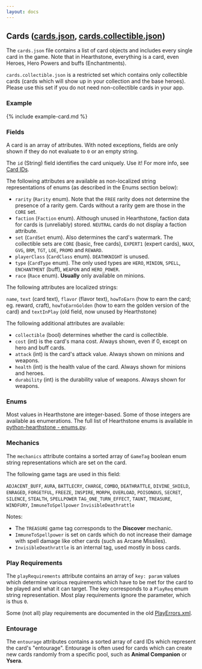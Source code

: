```yaml
---
layout: docs
---
```

## Cards ([cards.json](https://api.hearthstonejson.com/v1/latest/enUS/cards.json), [cards.collectible.json](https://api.hearthstonejson.com/v1/latest/enUS/cards.collectible.json))
The `cards.json` file contains a list of card objects and includes every single
card in the game. Note that in Hearthstone, everything is a card, even Heroes,
Hero Powers and buffs (Enchantments).

`cards.collectible.json` is a restricted set which contains only collectible
cards (cards which will show up in your collection and the base heroes). Please
use this set if you do not need non-collectible cards in your app.

### Example

{% include example-card.md %}

### Fields

A card is an array of attributes. With noted exceptions, fields are only shown
if they do not evaluate to `0` or an empty string.

The `id` (String) field identifies the card uniquely. Use it! For more info, see
[Card IDs](https://github.com/jleclanche/fireplace/wiki/Card-IDs).

The following attributes are available as non-localized string representations
of enums (as described in the Enums section below):

* `rarity` (`Rarity` enum). Note that the `FREE` rarity does not determine the
  presence of a rarity gem. Cards without a rarity gem are those in the `CORE` set.
* `faction` (`Faction` enum). Although unused in Hearthstone, faction data for
  cards is (unreliably) stored. `NEUTRAL` cards do not display a faction attribute.
* `set` (`CardSet` enum). Also determines the card's watermark. The collectible
  sets are `CORE` (basic, free cards), `EXPERT1` (expert cards), `NAXX`, `GVG`,
  `BRM`, `TGT`, `LOE`, `PROMO` and `REWARD`.
* `playerClass` (`CardClass` enum). `DEATHKNIGHT` is unused.
* `type` (`CardType` enum). The only used types are `HERO`, `MINION`, `SPELL`,
  `ENCHANTMENT` (buff), `WEAPON` and `HERO_POWER`.
* `race` (`Race` enum). **Usually** only available on minions.

The following attributes are localized strings:

  `name`, `text` (card text), `flavor` (flavor text), `howToEarn` (how to earn
  the card; eg. reward, craft), `howToEarnGolden` (how to earn the golden
  version of the card) and `textInPlay` (old field, now unused by Hearthstone)

The following additional attributes are available:

* `collectible` (bool) determines whether the card is collectible.
* `cost` (int) is the card's mana cost. Always shown, even if 0, except on hero
  and buff cards.
* `attack` (int) is the card's attack value. Always shown on minions and weapons.
* `health` (int) is the health value of the card. Always shown for minions and
  heroes.
* `durability` (int) is the durability value of weapons. Always shown for weapons.


### Enums

Most values in Hearthstone are integer-based. Some of those integers are
available as enumerations. The full list of Hearthstone enums is available in
[python-hearthstone - enums.py](https://github.com/HearthSim/python-hearthstone/blob/master/hearthstone/enums.py).


### Mechanics

The `mechanics` attribute contains a sorted array of `GameTag` boolean enum
string representations which are set on the card.

The following game tags are used in this field:

  `ADJACENT_BUFF`, `AURA`, `BATTLECRY`, `CHARGE`, `COMBO`, `DEATHRATTLE`,
  `DIVINE_SHIELD`, `ENRAGED`, `FORGETFUL`, `FREEZE`, `INSPIRE`, `MORPH`,
  `OVERLOAD`, `POISONOUS`, `SECRET`, `SILENCE`, `STEALTH`, `SPELLPOWER`
  `TAG_ONE_TURN_EFFECT`, `TAUNT`, `TREASURE`, `WINDFURY`, `ImmuneToSpellpower`
  `InvisibleDeathrattle`

Notes:

* The `TREASURE` game tag corresponds to the **Discover** mechanic.
* `ImmuneToSpellpower` is set on cards which do not increase their damage
  with spell damage like other cards (such as Arcane Missiles).
* `InvisibleDeathrattle` is an internal tag, used mostly in boss cards.


### Play Requirements

The `playRequirements` attribute contains an array of `key: param` values which
determine various requirements which have to be met for the card to be played
and what it can target. The key corresponds to a `PlayReq` enum string
representation. Most play requirements ignore the parameter, which is thus `0`.

Some (not all) play requirements are documented in the old
[PlayErrors.xml](https://github.com/HearthSim/hs-data/blob/master/PlayErrors.xml).


### Entourage

The `entourage` attributes contains a sorted array of card IDs which represent
the card's "entourage". Entourage is often used for cards which can create new
cards randomly from a specific pool, such as **Animal Companion** or **Ysera**.
